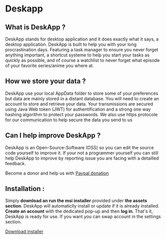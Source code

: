 # Deskapp

What is DeskApp ?
------

DeskApp stands for desktop application and it does exactly what it says, 
a desktop application. DeskApp is built to help you with your long procrastination days.
Featuring a task manager to ensure you never forget anything important, 
a shortcut systeme to help you start your tasks as quickly as possible, 
and of course a watchlist to never forget what episode of your favorite series/anime you where at.


How we store your data ?
------

DeskApp use your local AppData folder to store some of your preferences but data are mainly stored in a distant database.
You will need to create an account to store and retrieve your data.
Your transmissions are secured using Java Web token (JWT) for authentification and a strong one way hashing algorithm to protect your passwords. We also use https protocole for our communication to help secure the data you send to us

Can I help improve DeskApp ?
------

DeskApp is an Open-Source-Software (OSS) so you can edit the source code yourself to improve it.
If your not a programmer yourself you can still help DeskApp to improve by reporting issue you are facing with a detailled feedback.

Become a donor and help us with [Paypal donation](https://www.paypal.com/cgi-bin/webscr?cmd=_s-xclick&hosted_button_id=JD6AHXBX3QKHW&source=url)

Installation : 
------

Simply **download an run the msi installer** provided under **the assets section**. DeskApp will automaticlly install or update if it is already installed.
**Create an account** with the dedicated pop-up and then **log in**. That's it, DeskApp is ready for use. If you want you can swap account in the settings section.

[Download installer](../../releases)
